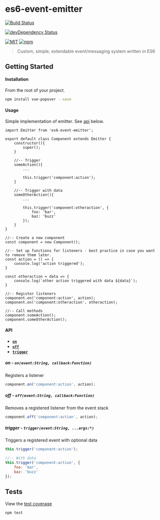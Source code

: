 # es6-event-emitter

[![Build Status][build-image]][build-url]

[![devDependency Status][dev-dep-image]][dev-dep-url]

[![MIT][mit-image]][mit-url]
[![npm][npm-version-image]][npm-url]

> Custom, simple, extendable event/messaging system written in ES6

## Getting Started ##

#### Installation
From the root of your project.
```sh
npm install vue-popover --save
```

#### Usage
Simple implementation of emitter. See [api](#api) below.
```
import Emitter from 'es6-event-emitter';

export default class Component extends Emitter {
	constructor(){
		super();
	}
	
	//-- Trigger
	someAction(){
		...
	
		this.trigger('component:action');
	}
	
	//-- Trigger with data
	someOtherAction(){
		...
	
        this.trigger('component:otheraction', {
            foo: 'bar',
            baz: 'buzz'
        });
    }
}

//-- Create a new component
const component = new Component();

//-- Set up functions for listeners - best practice in case you want to remove them later.
const action = () => {
	console.log('action triggered');
}

const otheraction = data => {
	console.log(`other action triggered with data ${data}`);
}

//-- Register listeners
component.on('component:action', action);
component.on('component:otheraction', otheraction);

//-- Call methods
component.someAction();
component.someOtherAction();
```

<a name="api"></a>
#### API
* **[`on`](#on)**
* **[`off`](#off)**
* **[`trigger`](#trigger)**

<a name="on"></a>
##### on - **`on(event:String, callback:Function)`**
Registers a listener
```js
component.on('component:action', action);
```

<a name="off"></a>
##### off - **`off(event:String, callback:Function)`**
Removes a registered listener from the event stack
```js
component.off('component:action', action);
```

<a name="trigger"></a>
##### trigger - **`trigger(event:String, ...args:*)`**
Triggers a registered event with optional data
```js
this.trigger('component:action');

//-- With data
this.trigger('component:action', {
    foo: 'bar',
    baz: 'buzz'
});
```


## Tests ##
View the [test coverage](https://jfusco.github.io/es6-event-emitter/coverage/reports/lcov-report/src/index.html)
```
npm test
```
 
[build-image]: https://travis-ci.org/JFusco/es6-event-emitter.svg?branch=master
[build-url]: https://travis-ci.org/JFusco/es6-event-emitter
[mit-image]: https://img.shields.io/npm/l/es6-event-emitter.svg?style=flat-square
[mit-url]: https://github.com/JFusco/es6-event-emitter/blob/master/LICENSE
[npm-version-image]: https://img.shields.io/npm/v/npm.svg?maxAge=2592000
[npm-url]: https://www.npmjs.com/package/es6-event-emitter
[dev-dep-image]: https://david-dm.org/JFusco/es6-event-emitter/dev-status.svg
[dev-dep-url]: https://david-dm.org/JFusco/es6-event-emitter?type=dev